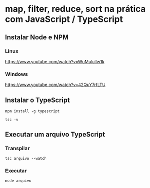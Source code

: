 # map, filter, reduce, sort na prática com JavaScript / TypeScript

## Instalar Node e NPM

### Linux
https://www.youtube.com/watch?v=WuMululIw1k

### Windows
https://www.youtube.com/watch?v=42QuY7rfLTU

## Instalar o TypeScript

```
npm install -g typescript
```

```
tsc -v
```

## Executar um arquivo TypeScript

### Transpilar
```
tsc arquivo --watch
```

### Executar
```
node arquivo
```


